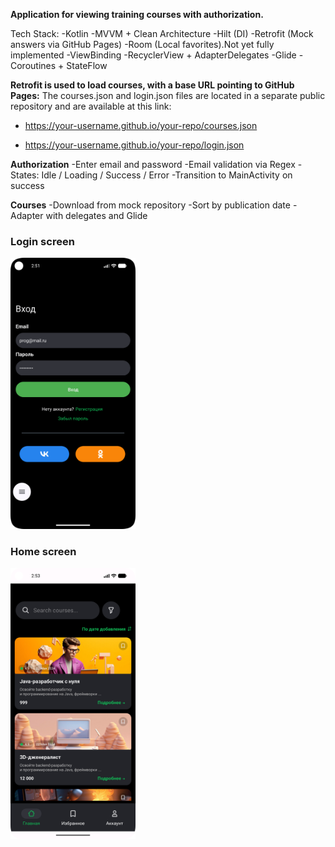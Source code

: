 **Application for viewing training courses with authorization.**

Tech Stack:
-Kotlin
-MVVM + Clean Architecture
-Hilt (DI)
-Retrofit (Mock answers via GitHub Pages)
-Room (Local favorites).Not yet fully implemented
-ViewBinding
-RecyclerView + AdapterDelegates
-Glide
-Coroutines + StateFlow


**Retrofit is used to load courses, with a base URL pointing to GitHub Pages:**
The courses.json and login.json files are located in a separate public repository and are available at this link:

- https://your-username.github.io/your-repo/courses.json

- https://your-username.github.io/your-repo/login.json


**Authorization**
-Enter email and password
-Email validation via Regex
-States: Idle / Loading / Success / Error
-Transition to MainActivity on success

**Courses**
-Download from mock repository
-Sort by publication date
-Adapter with delegates and Glide


<h3>Login screen</h3>
<img src="screenshots/login.png" width="200"/>

<h3>Home screen</h3>
<img src="screenshots/courses.png" width="200"/>

